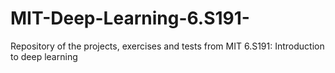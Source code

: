 # MIT-Deep-Learning-6.S191-
Repository of the projects, exercises and tests from MIT 6.S191: Introduction to deep learning
